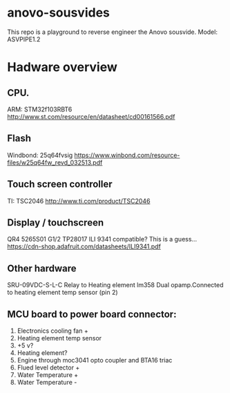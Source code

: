 # anovo-sousvides
This repo is a playground to reverse engineer the Anovo sousvide.
Model: ASVPIPE1.2

# Hadware overview
## CPU.
ARM: STM32f103RBT6
http://www.st.com/resource/en/datasheet/cd00161566.pdf

## Flash
Windbond: 25q64fvsig
https://www.winbond.com/resource-files/w25q64fw_revd_032513.pdf

## Touch screen controller
TI: TSC2046
http://www.ti.com/product/TSC2046

## Display / touchscreen
QR4 5265S01 G1/2 TP28017
ILI 9341 compatible? This is a guess...
https://cdn-shop.adafruit.com/datasheets/ILI9341.pdf

## Other hardware
SRU-09VDC-S-L-C Relay to Heating element
lm358 Dual opamp.Connected to heating element temp sensor (pin 2)


## MCU board to power board connector:
1. Electronics cooling fan +
2. Heating element temp sensor 
3. +5 v?
4. Heating element?
5. Engine through moc3041 opto coupler and BTA16 triac
6. Flued level detector +
7. Water Temperature +
8. Water Temperature -


